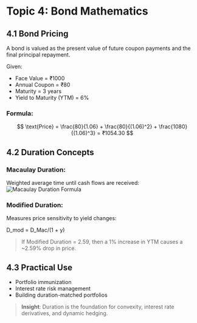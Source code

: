 # Topic 4: Bond Mathematics

## 4.1 Bond Pricing

A bond is valued as the present value of future coupon payments and the final principal repayment. 

Given:
- Face Value = ₹1000  
- Annual Coupon = ₹80  
- Maturity = 3 years  
- Yield to Maturity (YTM) = 6%

### Formula:
$$
\text{Price} = \frac{80}{1.06} + \frac{80}{(1.06)^2} + \frac{1080}{(1.06)^3} = ₹1054.30
$$

## 4.2 Duration Concepts

### Macaulay Duration:
Weighted average time until cash flows are received:
<img src="https://latex.codecogs.com/png.image?\dpi{150} \bg_white D_{mac}=\frac{\sum_{t=1}^{n}t\cdot\frac{CF_t}{(1+y)^t}}{Price}" alt="Macaulay Duration Formula" />





### Modified Duration:
Measures price sensitivity to yield changes:

D_mod = D_Mac/(1 + y)

> If Modified Duration = 2.59, then a 1% increase in YTM causes a ~2.59% drop in price.

## 4.3 Practical Use

- Portfolio immunization
- Interest rate risk management
- Building duration-matched portfolios

> **Insight**: Duration is the foundation for convexity, interest rate derivatives, and dynamic hedging.
